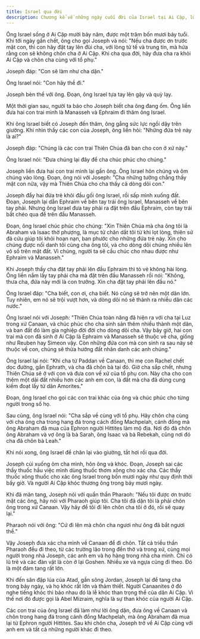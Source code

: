 ```yaml
---
title: Israel qua đời
description: Chương kể về những ngày cuối đời của Israel tại Ai Cập, lời trăn trối và chúc phúc cho các con, nghi lễ tang lễ trọng thể, và hành trình đưa ông về chôn cất tại Canaan theo di nguyện.
---
```


Ông Israel sống ở Ai Cập mười bảy năm, được một trăm bốn mươi bảy tuổi. Khi tới ngày gần chết, ông cho gọi Joseph và nói: "Nếu cha được ơn trước mặt con, thì con hãy đặt tay lên đùi cha, với lòng tử tế và trung tín, mà hứa rằng con sẽ không chôn cha ở Ai Cập. Khi cha qua đời, hãy đưa cha ra khỏi Ai Cập và chôn cha cùng với tổ phụ."

Joseph đáp: "Con sẽ làm như cha dặn."

Ông Israel nói: "Con hãy thề đi."

Joseph bèn thề với ông. Đoạn, ông Israel tựa tay lên gậy và quỳ lạy.

Một thời gian sau, người ta báo cho Joseph biết cha ông đang ốm. Ông liền đưa hai con trai mình là Manasseh và Ephraim đi thăm ông Israel.

Khi ông Israel biết có Joseph đến thăm, ông gắng sức lực ngồi dậy trên giường. Khi nhìn thấy các con của Joseph, ông liền hỏi: "Những đứa trẻ này là ai?"

Joseph đáp: "Chúng là các con trai Thiên Chúa đã ban cho con ở xứ này."

Ông Israel nói: "Đưa chúng lại đây để cha chúc phúc cho chúng."

Joseph liền đưa hai con trai mình lại gần ông. Ông Israel hôn chúng và ôm chúng vào lòng. Đoạn, ông nói với Joseph: "Cha những tưởng chẳng thấy mặt con nữa, vậy mà Thiên Chúa cho cha thấy cả dòng dõi con."

Joseph đẩy hai đứa trẻ khỏi đầu gối ông Israel, rồi sấp mình xuống đất. Đoạn, Joseph lại dẫn Ephraim về bên tay trái ông Israel, Manasseh về bên tay phải. Nhưng ông Israel đưa tay phải ra đặt trên đầu Ephraim, còn tay trái bắt chéo qua để trên đầu Manasseh.

Đoạn, ông Israel chúc phúc cho chúng: "Xin Thiên Chúa mà cha ông tôi là Abraham và Isaac thờ phượng, là mục tử chăn dắt tôi từ khi lọt lòng, thiên sứ đã cứu giúp tôi khỏi hoạn nạn, ban phước cho những đứa trẻ này. Xin cho chúng được nối danh tôi cùng cha ông tôi, và cho dòng dõi chúng nhiều lên vô số trên mặt đất. Vì chúng, người ta sẽ cầu chúc cho nhau được như Ephraim và Manasseh."

Khi Joseph thấy cha đặt tay phải lên đầu Ephraim thì tỏ vẻ không hài lòng. Ông liền nắm lấy tay phải cha mà đặt trên đầu Manasseh rồi nói: "Không, thưa cha, đứa này mới là con trưởng. Xin cha đặt tay phải lên đầu nó."

Ông Israel đáp: "Cha biết, con ơi, cha biết. Nó cũng sẽ trở nên một dân lớn. Tuy nhiên, em nó sẽ trội vượt hơn, và dòng dõi nó sẽ thành ra nhiều dân các nước."

Ông Israel nói với Joseph: "Thiên Chúa toàn năng đã hiện ra với cha tại Luz trong xứ Canaan, và chúc phúc cho cha sinh sản thêm nhiều thành một dân, và ban đất đó làm gia nghiệp đời đời cho dòng dõi cha. Vậy bây giờ, hai con trai mà con đã sinh ở Ai Cập là Ephraim và Manasseh sẽ thuộc về cha, giống như Reuben hay Simeon vậy. Còn những đứa con mà con sinh ra sau này sẽ thuộc về con, chúng sẽ thừa hưởng đất nhân danh các anh chúng."

Ông Israel lại nói: "Khi cha từ Paddan về Canaan, thì mẹ con Rachel chết dọc đường, gần Ephrath, và cha đã chôn bà tại đó. Giờ cha sắp chết, nhưng Thiên Chúa sẽ ở với con và đưa con về xứ của tổ phụ con. Này cha cho con thêm một dải đất nhiều hơn các anh em con, là đất mà cha đã dùng cung kiếm đoạt lấy từ dân Amorites."

Đoạn, ông Israel cho gọi các con trai khác của ông và chúc phúc cho từng người trong số họ.

Sau cùng, ông Israel nói: "Cha sắp về cùng với tổ phụ. Hãy chôn cha cùng với cha ông cha trong hang đá trong cách đồng Machpelah, cánh đồng mà ông Abraham đã mua của Ephron người Hittites làm mộ địa. Nơi đó đã chôn ông Abraham và vợ ông là bà Sarah, ông Isaac và bà Rebekah, cũng nơi đó cha đã chôn bà Leah."

Khi nói xong, ông Israel để chân lại vào giường, tắt hơi rồi qua đời.

Joseph cúi xuống ôm cha mình, hôn ông và khóc. Đoạn, Joseph sai các thầy thuốc hầu việc mình dùng thuốc thơm xông cho xác cha. Các thầy thuốc xông thuốc cho xác ông Israel trong bốn mươi ngày như quy định thời bấy giờ. Và người Ai Cập khóc thương ông trong bảy mươi ngày.

Khi đã mãn tang, Joseph nói với quần thần Pharaoh: "Nếu tôi được ơn trước mặt các ông, hãy nói với Pharaoh giúp tôi. Cha tôi đã dặn tôi là phải chôn ông trong xứ Canaan. Vậy hãy để tôi đi lên chôn cha tôi ở đó, rồi sẽ quay lại."

Pharaoh nói với ông: "Cứ đi lên mà chôn cha ngươi như ông đã bắt ngươi thề."

Vậy Joseph đưa xác cha mình về Canaan để đi chôn. Tất cả triều thần Pharaoh đều đi theo, từ các trường lão trong đền thờ và trong xứ, cùng mọi người trong nhà Joseph, các anh em và họ hàng trong nhà cha mình. Chỉ có lũ trẻ và các đàn vật là còn ở lại Goshen. Nhiều xe và ngựa cũng đi theo. Đó là một đám tang rất lớn.

Khi đến sân đập lúa của Atad, gần sông Jordan, Joseph lại để tang cha trong bảy ngày, và họ khóc rất lớn và thảm thiết. Người Canaanites ở đó nghe tiếng khóc thì bảo nhau đó là lễ khóc than trọng thể của dân Ai Cập. Vì thế nơi đó được gọi là Abel Mizraim, nghĩa là sự than khóc của người Ai Cập.

Các con trai của ông Israel đã làm như lời ông dặn, đưa ông về Canaan và chôn trong hang đá trong cánh đồng Machpelah, mà ông Abraham đã mua lại từ Ephron người Hittites. Sau khi chôn cha, Joseph trở về Ai Cập cùng với anh em và tất cả những người khác đi theo.